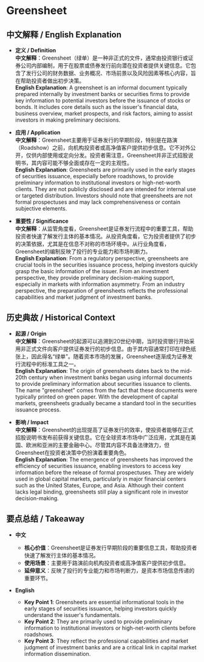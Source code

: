 # Greensheet

## 中文解释 / English Explanation

* **定义 / Definition**  
  **中文解释**：Greensheet（绿单）是一种非正式的文件，通常由投资银行或证券公司内部编制，用于在股票或债券发行前向潜在投资者提供关键信息。它包含了发行公司的财务数据、业务概况、市场前景以及风险因素等核心内容，旨在帮助投资者做出初步决策。  
  **English Explanation**: A greensheet is an informal document typically prepared internally by investment banks or securities firms to provide key information to potential investors before the issuance of stocks or bonds. It includes core details such as the issuer's financial data, business overview, market prospects, and risk factors, aiming to assist investors in making preliminary decisions.

* **应用 / Application**  
  **中文解释**：Greensheet主要用于证券发行的早期阶段，特别是在路演（Roadshow）之前，向机构投资者或高净值客户提供初步信息。它不对外公开，仅供内部使用或定向分发。投资者需注意，Greensheet并非正式招股说明书，其内容可能不够全面或存在一定的主观性。  
  **English Explanation**: Greensheets are primarily used in the early stages of securities issuance, especially before roadshows, to provide preliminary information to institutional investors or high-net-worth clients. They are not publicly disclosed and are intended for internal use or targeted distribution. Investors should note that greensheets are not formal prospectuses and may lack comprehensiveness or contain subjective elements.

* **重要性 / Significance**  
  **中文解释**：从监管角度看，Greensheet是证券发行流程中的重要工具，帮助投资者快速了解发行主体的基本情况。从投资角度看，它为投资者提供了初步的决策依据，尤其是在信息不对称的市场环境中。从行业角度看，Greensheet的编制反映了投行的专业能力和市场判断力。  
  **English Explanation**: From a regulatory perspective, greensheets are crucial tools in the securities issuance process, helping investors quickly grasp the basic information of the issuer. From an investment perspective, they provide preliminary decision-making support, especially in markets with information asymmetry. From an industry perspective, the preparation of greensheets reflects the professional capabilities and market judgment of investment banks.

## 历史典故 / Historical Context

* **起源 / Origin**  
  **中文解释**：Greensheet的起源可以追溯到20世纪中期，当时投资银行开始采用非正式文件向客户提供证券发行的初步信息。由于其内容通常打印在绿色纸张上，因此得名“绿单”。随着资本市场的发展，Greensheet逐渐成为证券发行流程中的标准工具之一。  
  **English Explanation**: The origin of greensheets dates back to the mid-20th century when investment banks began using informal documents to provide preliminary information about securities issuance to clients. The name "greensheet" comes from the fact that these documents were typically printed on green paper. With the development of capital markets, greensheets gradually became a standard tool in the securities issuance process.

* **影响 / Impact**  
  **中文解释**：Greensheet的出现提高了证券发行的效率，使投资者能够在正式招股说明书发布前获得关键信息。它在全球资本市场中广泛应用，尤其是在美国、欧洲和亚洲的主要金融中心。尽管其内容不具备法律效力，但Greensheet在投资者决策中仍扮演着重要角色。  
  **English Explanation**: The emergence of greensheets has improved the efficiency of securities issuance, enabling investors to access key information before the release of formal prospectuses. They are widely used in global capital markets, particularly in major financial centers such as the United States, Europe, and Asia. Although their content lacks legal binding, greensheets still play a significant role in investor decision-making.

## 要点总结 / Takeaway

* **中文**  
  - **核心价值**：Greensheet是证券发行早期阶段的重要信息工具，帮助投资者快速了解发行主体的基本情况。  
  - **使用场景**：主要用于路演前向机构投资者或高净值客户提供初步信息。  
  - **延伸意义**：反映了投行的专业能力和市场判断力，是资本市场信息传递的重要环节。

* **English**  
  - **Key Point 1**: Greensheets are essential informational tools in the early stages of securities issuance, helping investors quickly understand the issuer's fundamentals.  
  - **Key Point 2**: They are primarily used to provide preliminary information to institutional investors or high-net-worth clients before roadshows.  
  - **Key Point 3**: They reflect the professional capabilities and market judgment of investment banks and are a critical link in capital market information dissemination.